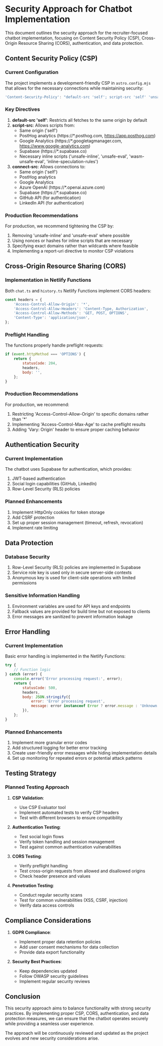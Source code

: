 # Security Approach for Chatbot Implementation

This document outlines the security approach for the recruiter-focused chatbot implementation, focusing on Content Security Policy (CSP), Cross-Origin Resource Sharing (CORS), authentication, and data protection.

## Content Security Policy (CSP)

### Current Configuration

The project implements a development-friendly CSP in `astro.config.mjs` that allows for the necessary connections while maintaining security:

```javascript
'Content-Security-Policy': "default-src 'self'; script-src 'self' 'unsafe-inline' 'unsafe-eval' 'wasm-unsafe-eval' 'inline-speculation-rules' https://*.posthog.com https://app.posthog.com https://*.googletagmanager.com https://www.google-analytics.com https://*.supabase.co; style-src 'self' 'unsafe-inline'; img-src 'self' data: https://placehold.co https://*.posthog.com https://www.google-analytics.com; font-src 'self' data:; connect-src 'self' https://*.posthog.com https://app.posthog.com https://*.google-analytics.com https://www.googletagmanager.com https://*.openai.azure.com https://*.supabase.co https://api.github.com https://api.linkedin.com;"
```

### Key Directives

1. **default-src 'self'**: Restricts all fetches to the same origin by default
2. **script-src**: Allows scripts from:
   - Same origin ('self')
   - PostHog analytics (https://*.posthog.com, https://app.posthog.com)
   - Google Analytics (https://*.googletagmanager.com, https://www.google-analytics.com)
   - Supabase (https://*.supabase.co)
   - Necessary inline scripts ('unsafe-inline', 'unsafe-eval', 'wasm-unsafe-eval', 'inline-speculation-rules')
3. **connect-src**: Allows connections to:
   - Same origin ('self')
   - PostHog analytics
   - Google Analytics
   - Azure OpenAI (https://*.openai.azure.com)
   - Supabase (https://*.supabase.co)
   - GitHub API (for authentication)
   - LinkedIn API (for authentication)

### Production Recommendations

For production, we recommend tightening the CSP by:

1. Removing 'unsafe-inline' and 'unsafe-eval' where possible
2. Using nonces or hashes for inline scripts that are necessary
3. Specifying exact domains rather than wildcards where feasible
4. Implementing a report-uri directive to monitor CSP violations

## Cross-Origin Resource Sharing (CORS)

### Implementation in Netlify Functions

Both `chat.ts` and `history.ts` Netlify Functions implement CORS headers:

```javascript
const headers = {
    'Access-Control-Allow-Origin': '*',
    'Access-Control-Allow-Headers': 'Content-Type, Authorization',
    'Access-Control-Allow-Methods': 'GET, POST, OPTIONS',
    'Content-Type': 'application/json',
};
```

### Preflight Handling

The functions properly handle preflight requests:

```javascript
if (event.httpMethod === 'OPTIONS') {
    return {
        statusCode: 204,
        headers,
        body: '',
    };
}
```

### Production Recommendations

For production, we recommend:

1. Restricting 'Access-Control-Allow-Origin' to specific domains rather than '*'
2. Implementing 'Access-Control-Max-Age' to cache preflight results
3. Adding 'Vary: Origin' header to ensure proper caching behavior

## Authentication Security

### Current Implementation

The chatbot uses Supabase for authentication, which provides:

1. JWT-based authentication
2. Social login capabilities (GitHub, LinkedIn)
3. Row-Level Security (RLS) policies

### Planned Enhancements

1. Implement HttpOnly cookies for token storage
2. Add CSRF protection
3. Set up proper session management (timeout, refresh, revocation)
4. Implement rate limiting

## Data Protection

### Database Security

1. Row-Level Security (RLS) policies are implemented in Supabase
2. Service role key is used only in secure server-side contexts
3. Anonymous key is used for client-side operations with limited permissions

### Sensitive Information Handling

1. Environment variables are used for API keys and endpoints
2. Fallback values are provided for build time but not exposed to clients
3. Error messages are sanitized to prevent information leakage

## Error Handling

### Current Implementation

Basic error handling is implemented in the Netlify Functions:

```javascript
try {
    // Function logic
} catch (error) {
    console.error('Error processing request:', error);
    return {
        statusCode: 500,
        headers,
        body: JSON.stringify({
            error: 'Error processing request',
            message: error instanceof Error ? error.message : 'Unknown error',
        }),
    };
}
```

### Planned Enhancements

1. Implement more granular error codes
2. Add structured logging for better error tracking
3. Create user-friendly error messages while hiding implementation details
4. Set up monitoring for repeated errors or potential attack patterns

## Testing Strategy

### Planned Testing Approach

1. **CSP Validation**:
   - Use CSP Evaluator tool
   - Implement automated tests to verify CSP headers
   - Test with different browsers to ensure compatibility

2. **Authentication Testing**:
   - Test social login flows
   - Verify token handling and session management
   - Test against common authentication vulnerabilities

3. **CORS Testing**:
   - Verify preflight handling
   - Test cross-origin requests from allowed and disallowed origins
   - Check header presence and values

4. **Penetration Testing**:
   - Conduct regular security scans
   - Test for common vulnerabilities (XSS, CSRF, injection)
   - Verify data access controls

## Compliance Considerations

1. **GDPR Compliance**:
   - Implement proper data retention policies
   - Add user consent mechanisms for data collection
   - Provide data export functionality

2. **Security Best Practices**:
   - Keep dependencies updated
   - Follow OWASP security guidelines
   - Implement regular security reviews

## Conclusion

This security approach aims to balance functionality with strong security practices. By implementing proper CSP, CORS, authentication, and data protection measures, we can ensure that the chatbot operates securely while providing a seamless user experience.

The approach will be continuously reviewed and updated as the project evolves and new security considerations arise. 